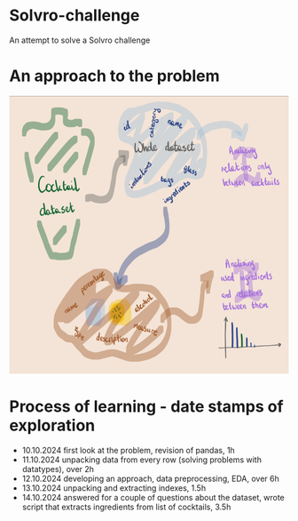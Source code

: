 # Solvro-challenge
An attempt to solve a Solvro challenge

# An approach to the problem
<div align="center">
<img src="/assets/idea.png" alt="mindmap" title="mindmap" height="500"/>
</div>

# Process of learning - date stamps of exploration
  - 10.10.2024    first look at the problem, revision of pandas, 1h
  - 11.10.2024    unpacking data from every row (solving problems with datatypes), over 2h
  - 12.10.2024    developing an approach, data preprocessing, EDA, over 6h 
  - 13.10.2024    unpacking and extracting indexes, 1.5h
  - 14.10.2024    answered for a couple of questions about the dataset, wrote script that extracts ingredients from list of cocktails, 3.5h
